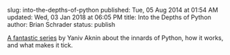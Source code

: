 slug: into-the-depths-of-python
published: Tue, 05 Aug 2014 at 01:54 AM
updated: Wed, 03 Jan 2018 at 06:05 PM
title: Into the Depths of Python
author: Brian Schrader
status: publish

[A fantastic series][python] by Yaniv Aknin about the innards of Python, how it works, and what makes it tick.

[python]:http://tech.blog.aknin.name/category/my-projects/pythons-innards/

